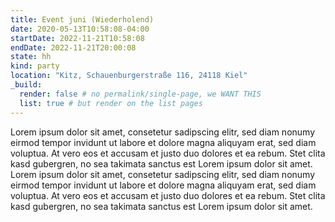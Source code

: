 ```yaml
---
title: Event juni (Wiederholend)
date: 2020-05-13T10:58:08-04:00
startDate: 2022-11-21T10:58:08
endDate: 2022-11-21T20:00:08
state: hh
kind: party
location: "Kitz, Schauenburgerstraße 116, 24118 Kiel"
_build:
  render: false # no permalink/single-page, we WANT THIS
  list: true # but render on the list pages
---
```


Lorem ipsum dolor sit amet, consetetur sadipscing elitr, sed diam nonumy eirmod tempor invidunt ut labore et dolore magna aliquyam erat, sed diam voluptua. At vero eos et accusam et justo duo dolores et ea rebum. Stet clita kasd gubergren, no sea takimata sanctus est Lorem ipsum dolor sit amet. Lorem ipsum dolor sit amet, consetetur sadipscing elitr, sed diam nonumy eirmod tempor invidunt ut labore et dolore magna aliquyam erat, sed diam voluptua. At vero eos et accusam et justo duo dolores et ea rebum. Stet clita kasd gubergren, no sea takimata sanctus est Lorem ipsum dolor sit amet.